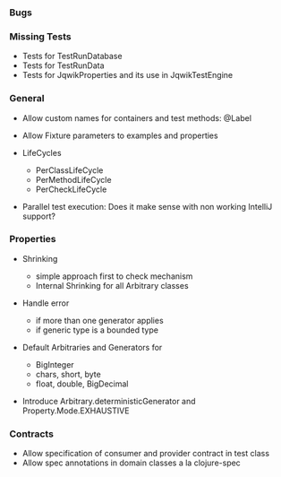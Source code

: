 ### Bugs

### Missing Tests

- Tests for TestRunDatabase
- Tests for TestRunData
- Tests for JqwikProperties and its use in JqwikTestEngine

### General

- Allow custom names for containers and test methods: @Label

- Allow Fixture parameters to examples and properties

- LifeCycles
  - PerClassLifeCycle
  - PerMethodLifeCycle
  - PerCheckLifeCycle

- Parallel test execution: Does it make sense with non working IntelliJ support?

### Properties

- Shrinking
  - simple approach first to check mechanism
  - Internal Shrinking for all Arbitrary classes

- Handle error 
  - if more than one generator applies
  - if generic type is a bounded type

- Default Arbitraries and Generators for
  - BigInteger
  - chars, short, byte
  - float, double, BigDecimal
  
- Introduce Arbitrary.deterministicGenerator and Property.Mode.EXHAUSTIVE

### Contracts

- Allow specification of consumer and provider contract in test class
- Allow spec annotations in domain classes a la clojure-spec
